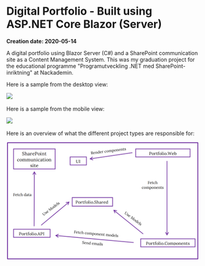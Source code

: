 # Digital Portfolio - Built using ASP.NET Core Blazor (Server)

**Creation date: 2020-05-14**

A digital portfolio using Blazor Server (C#) and a SharePoint communication site as a Content Management System. This was my graduation project for the educational programme "Programutveckling .NET med SharePoint-inriktning" at Nackademin.

Here is a sample from the desktop view:

![](gifs/preview-desktop.gif)

Here is a sample from the mobile view:

![](gifs/preview-mobile.gif)

Here is an overview of what the different project types are responsible for:

![Screenshot](gifs/overview.PNG)



